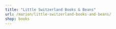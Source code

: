 ```yaml
---
title: "Little Switzerland Books & Beans"
url: /marion/little-switzerland-books-and-beans/
shop: books
---
```

